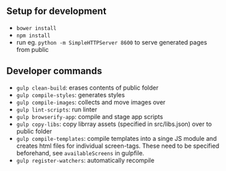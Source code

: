 ## Setup for development

- `bower install`
- `npm install`
- run eg. `python -m SimpleHTTPServer 8600` to serve generated pages from public

## Developer commands

- `gulp clean-build`: erases contents of public folder
- `gulp compile-styles`: generates styles
- `gulp compile-images`: collects and move images over
- `gulp lint-scripts`: run linter
- `gulp browserify-app`: compile and stage app scripts
- `gulp copy-libs`: copy librray assets (specified in src/libs.json) over to public folder 
- `gulp compile-templates`: compile templates into a singe JS module and creates html files for individual screen-tags. These need to be specified beforehand, see `availableScreens` in gulpfile.
- `gulp register-watchers`: automatically recompile